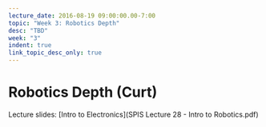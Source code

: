 ```yaml
---
lecture_date: 2016-08-19 09:00:00.00-7:00
topic: "Week 3: Robotics Depth"
desc: "TBD"
week: "3"
indent: true
link_topic_desc_only: true
---
```



# Robotics Depth (Curt)

Lecture slides: [Intro to Electronics](SPIS Lecture 28 - Intro to Robotics.pdf)

